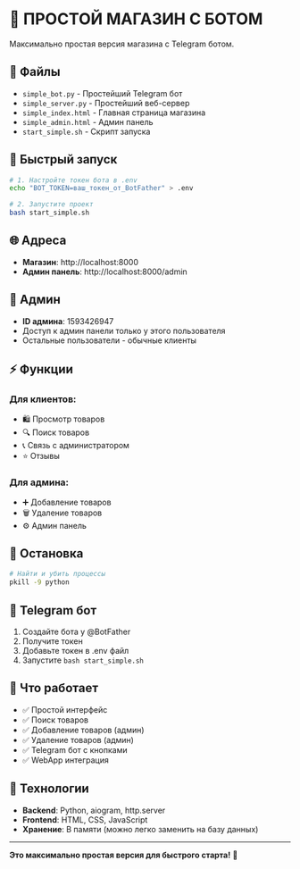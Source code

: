 # 🚀 ПРОСТОЙ МАГАЗИН С БОТОМ

Максимально простая версия магазина с Telegram ботом.

## 📁 Файлы

- `simple_bot.py` - Простейший Telegram бот
- `simple_server.py` - Простейший веб-сервер
- `simple_index.html` - Главная страница магазина
- `simple_admin.html` - Админ панель
- `start_simple.sh` - Скрипт запуска

## 🚀 Быстрый запуск

```bash
# 1. Настройте токен бота в .env
echo "BOT_TOKEN=ваш_токен_от_BotFather" > .env

# 2. Запустите проект
bash start_simple.sh
```

## 🌐 Адреса

- **Магазин**: http://localhost:8000
- **Админ панель**: http://localhost:8000/admin

## 👑 Админ

- **ID админа**: 1593426947
- Доступ к админ панели только у этого пользователя
- Остальные пользователи - обычные клиенты

## ⚡ Функции

### Для клиентов:
- 🛍️ Просмотр товаров
- 🔍 Поиск товаров
- 📞 Связь с администратором
- ⭐ Отзывы

### Для админа:
- ➕ Добавление товаров
- 🗑️ Удаление товаров
- ⚙️ Админ панель

## 🛑 Остановка

```bash
# Найти и убить процессы
pkill -9 python
```

## 📱 Telegram бот

1. Создайте бота у @BotFather
2. Получите токен
3. Добавьте токен в .env файл
4. Запустите `bash start_simple.sh`

## 🎯 Что работает

- ✅ Простой интерфейс
- ✅ Поиск товаров
- ✅ Добавление товаров (админ)
- ✅ Удаление товаров (админ)
- ✅ Telegram бот с кнопками
- ✅ WebApp интеграция

## 🔧 Технологии

- **Backend**: Python, aiogram, http.server
- **Frontend**: HTML, CSS, JavaScript
- **Хранение**: В памяти (можно легко заменить на базу данных)

---

**Это максимально простая версия для быстрого старта!** 🚀
